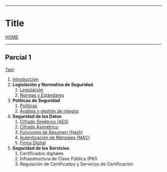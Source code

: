 
---
# Title

[HOME](../../README.md)

---
## Parcial 1
[Test](data/test.md)
1. [Introducción](data/T0.md)
2. **Legislación y Normativa de Seguridad**
	1. [Legislación](data/T1-1.md)
	2. [Normas y Estándares](data/T1-2.md)
3. **Políticas de Seguridad**
	1. [Políticas](data/T2-1.md)
	2. [Análisis y gestión de riesgos](data/T2-2.md)
4. **Seguridad de los Datos**
	1. [Cifrado Simétrico (AES)](data/T3-1.md)
	2. [Cifrado Asimétrico](data/T3-2.md)
	3. [Funciones de Resumen (Hash)](data/T3-3.md)
	4. [Autenticación de Mensajes (MAC)](data/T3-6.md)
	5. [Firma Digital](data/T3-7.md)
5. **Seguridad de los Servicios**
	1. Certificados digitales
	2. Infraestructura de Clave Pública (PKI)
	3. Regulación de Certificados y Servicios de Certificación